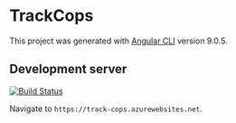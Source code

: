 # TrackCops

This project was generated with [Angular CLI](https://github.com/angular/angular-cli) version 9.0.5.

## Development server

[![Build Status](https://dev.azure.com/alpitgajbhiye/Track-cops/_apis/build/status/track-cops-angular?branchName=master)](https://dev.azure.com/alpitgajbhiye/Track-cops/_build/latest?definitionId=1&branchName=master)

Navigate to `https://track-cops.azurewebsites.net`.
